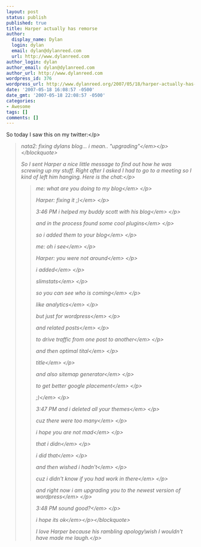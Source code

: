 ```yaml
---
layout: post
status: publish
published: true
title: Harper actually has remorse
author:
  display_name: Dylan
  login: dylan
  email: dylan@dylanreed.com
  url: http://www.dylanreed.com
author_login: dylan
author_email: dylan@dylanreed.com
author_url: http://www.dylanreed.com
wordpress_id: 376
wordpress_url: http://www.dylanreed.org/2007/05/18/harper-actually-has-remorse/
date: '2007-05-18 16:08:57 -0500'
date_gmt: '2007-05-18 22:08:57 -0500'
categories:
- Awesome
tags: []
comments: []
---
```

<p>So today I saw this on my twitter:<&#47;p><br />
<blockquote>
<p><em>nata2: fixing dylans blog... i mean.. "upgrading"<&#47;em><&#47;p><&#47;blockquote>
<p>So I sent Harper a nice little message to find out how he was screwing up my stuff. Right after I asked I had to go to a meeting so I kind of left him hanging. Here is the chat:<&#47;p><br />
<blockquote>
<p><em>me: what are you doing to my blog<&#47;em> <&#47;p>
<p><em>Harper: fixing it ;)<&#47;em> <&#47;p>
<p><em>3:46 PM&nbsp;i helped my buddy scott with his blog<&#47;em> <&#47;p>
<p><em>and in the process found some cool plugins<&#47;em> <&#47;p>
<p><em>so i added them to your blog<&#47;em> <&#47;p>
<p><em>me: oh i see<&#47;em> <&#47;p>
<p><em>Harper: you were not around<&#47;em> <&#47;p>
<p><em>i added<&#47;em> <&#47;p>
<p><em>slimstats<&#47;em> <&#47;p>
<p><em>so you can see who is coming<&#47;em> <&#47;p>
<p><em>like analytics<&#47;em> <&#47;p>
<p><em>but just for wordpress<&#47;em> <&#47;p>
<p><em>and related posts<&#47;em> <&#47;p>
<p><em>to drive traffic from one post to another<&#47;em> <&#47;p>
<p><em>and then optimal tital<&#47;em> <&#47;p>
<p><em>title<&#47;em> <&#47;p>
<p><em>and also sitemap generator<&#47;em> <&#47;p>
<p><em>to get better google placement<&#47;em> <&#47;p>
<p><em>;)<&#47;em> <&#47;p>
<p><em>3:47 PM&nbsp;and i deleted all your themes<&#47;em> <&#47;p>
<p><em>cuz there were too many<&#47;em> <&#47;p>
<p><em>i hope you are not mad<&#47;em> <&#47;p>
<p><em>that i didn<&#47;em> <&#47;p>
<p><em>i did that<&#47;em> <&#47;p>
<p><em>and then wished i hadn't<&#47;em> <&#47;p>
<p><em>cuz i didn't know if you had work in there<&#47;em> <&#47;p>
<p><em>and right now i am upgrading you to the newest version of wordpress<&#47;em> <&#47;p>
<p><em>3:48 PM&nbsp;sound good?<&#47;em> <&#47;p>
<p><em>i hope its ok<&#47;em><&#47;p><&#47;blockquote>
<p>I love Harper because his rambling apology\wish I wouldn't have made me laugh.<&#47;p></p>
